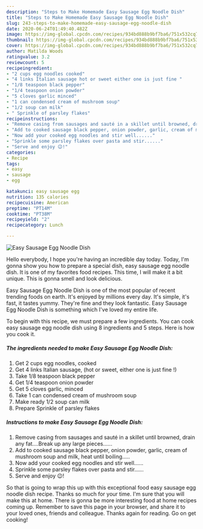 ```yaml
---
description: "Steps to Make Homemade Easy Sausage Egg Noodle Dish"
title: "Steps to Make Homemade Easy Sausage Egg Noodle Dish"
slug: 243-steps-to-make-homemade-easy-sausage-egg-noodle-dish
date: 2020-06-24T01:49:40.482Z
image: https://img-global.cpcdn.com/recipes/934bd888b9bf7ba6/751x532cq70/easy-sausage-egg-noodle-dish-recipe-main-photo.jpg
thumbnail: https://img-global.cpcdn.com/recipes/934bd888b9bf7ba6/751x532cq70/easy-sausage-egg-noodle-dish-recipe-main-photo.jpg
cover: https://img-global.cpcdn.com/recipes/934bd888b9bf7ba6/751x532cq70/easy-sausage-egg-noodle-dish-recipe-main-photo.jpg
author: Matilda Woods
ratingvalue: 3.2
reviewcount: 5
recipeingredient:
- "2 cups egg noodles cooked"
- "4 links Italian sausage hot or sweet either one is just fine "
- "1/8 teaspoon black pepper"
- "1/4 teaspoon onion powder"
- "5 cloves garlic minced"
- "1 can condensed cream of mushroom soup"
- "1/2 soup can milk"
- " Sprinkle of parsley flakes"
recipeinstructions:
- "Remove casing from sausages and sauté in a skillet until browned, drain any fat....Break up any large pieces......"
- "Add to cooked sausage black pepper, onion powder, garlic, cream of mushroom soup and milk, heat until boiling....."
- "Now add your cooked egg noodles and stir well......"
- "Sprinkle some parsley flakes over pasta and stir......"
- "Serve and enjoy 😉!"
categories:
- Recipe
tags:
- easy
- sausage
- egg

katakunci: easy sausage egg 
nutrition: 135 calories
recipecuisine: American
preptime: "PT14M"
cooktime: "PT38M"
recipeyield: "2"
recipecategory: Lunch

---
```



![Easy Sausage Egg Noodle Dish](https://img-global.cpcdn.com/recipes/934bd888b9bf7ba6/751x532cq70/easy-sausage-egg-noodle-dish-recipe-main-photo.jpg)

Hello everybody, I hope you're having an incredible day today. Today, I'm gonna show you how to prepare a special dish, easy sausage egg noodle dish. It is one of my favorites food recipes. This time, I will make it a bit unique. This is gonna smell and look delicious.



Easy Sausage Egg Noodle Dish is one of the most popular of recent trending foods on earth. It's enjoyed by millions every day. It's simple, it's fast, it tastes yummy. They're fine and they look fantastic. Easy Sausage Egg Noodle Dish is something which I've loved my entire life.


To begin with this recipe, we must prepare a few ingredients. You can cook easy sausage egg noodle dish using 8 ingredients and 5 steps. Here is how you cook it.

<!--inarticleads1-->

##### The ingredients needed to make Easy Sausage Egg Noodle Dish:

1. Get 2 cups egg noodles, cooked
1. Get 4 links Italian sausage, (hot or sweet, either one is just fine !)
1. Take 1/8 teaspoon black pepper
1. Get 1/4 teaspoon onion powder
1. Get 5 cloves garlic, minced
1. Take 1 can condensed cream of mushroom soup
1. Make ready 1/2 soup can milk
1. Prepare  Sprinkle of parsley flakes




<!--inarticleads2-->

##### Instructions to make Easy Sausage Egg Noodle Dish:

1. Remove casing from sausages and sauté in a skillet until browned, drain any fat....Break up any large pieces......
1. Add to cooked sausage black pepper, onion powder, garlic, cream of mushroom soup and milk, heat until boiling.....
1. Now add your cooked egg noodles and stir well......
1. Sprinkle some parsley flakes over pasta and stir......
1. Serve and enjoy 😉!




So that is going to wrap this up with this exceptional food easy sausage egg noodle dish recipe. Thanks so much for your time. I'm sure that you will make this at home. There is gonna be more interesting food at home recipes coming up. Remember to save this page in your browser, and share it to your loved ones, friends and colleague. Thanks again for reading. Go on get cooking!
